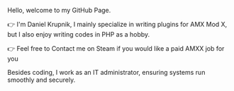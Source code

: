 Hello, welcome to my GitHub Page.

👉 I'm Daniel Krupnik, I mainly specialize in writing plugins for AMX Mod X, but I also enjoy writing codes in PHP as a hobby.

👉 Feel free to Contact me on Steam if you would like a paid AMXX job for you

Besides coding, I work as an IT administrator, ensuring systems run smoothly and securely.
